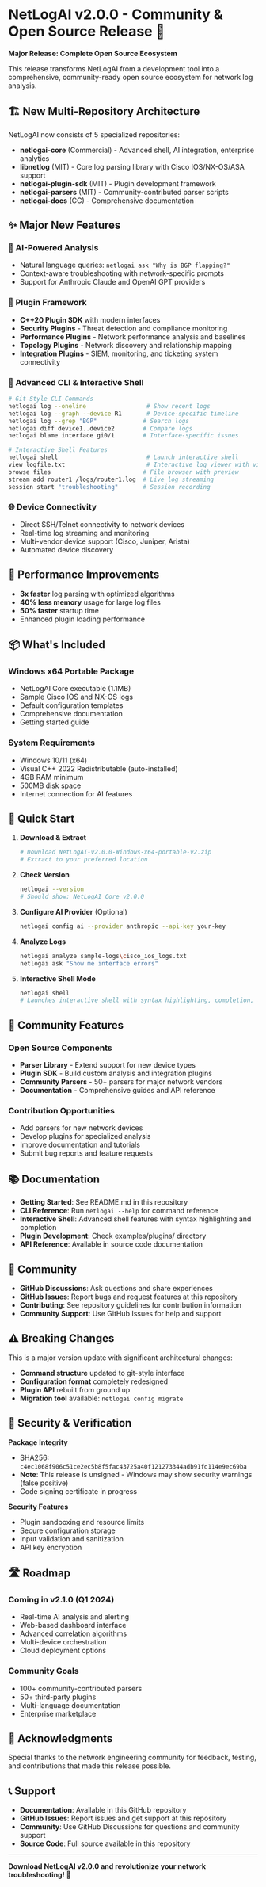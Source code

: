 # NetLogAI v2.0.0 - Community & Open Source Release 🎉

**Major Release: Complete Open Source Ecosystem**

This release transforms NetLogAI from a development tool into a comprehensive, community-ready open source ecosystem for network log analysis.

## 🏗️ New Multi-Repository Architecture

NetLogAI now consists of 5 specialized repositories:

- **netlogai-core** (Commercial) - Advanced shell, AI integration, enterprise analytics
- **libnetlog** (MIT) - Core log parsing library with Cisco IOS/NX-OS/ASA support
- **netlogai-plugin-sdk** (MIT) - Plugin development framework
- **netlogai-parsers** (MIT) - Community-contributed parser scripts
- **netlogai-docs** (CC) - Comprehensive documentation

## ✨ Major New Features

### 🤖 AI-Powered Analysis
- Natural language queries: `netlogai ask "Why is BGP flapping?"`
- Context-aware troubleshooting with network-specific prompts
- Support for Anthropic Claude and OpenAI GPT providers

### 🔌 Plugin Framework
- **C++20 Plugin SDK** with modern interfaces
- **Security Plugins** - Threat detection and compliance monitoring
- **Performance Plugins** - Network performance analysis and baselines
- **Topology Plugins** - Network discovery and relationship mapping
- **Integration Plugins** - SIEM, monitoring, and ticketing system connectivity

### 📡 Advanced CLI & Interactive Shell
```bash
# Git-Style CLI Commands
netlogai log --oneline                 # Show recent logs
netlogai log --graph --device R1       # Device-specific timeline
netlogai log --grep "BGP"             # Search logs
netlogai diff device1..device2        # Compare logs
netlogai blame interface gi0/1        # Interface-specific issues

# Interactive Shell Features
netlogai shell                         # Launch interactive shell
view logfile.txt                       # Interactive log viewer with vim-like controls
browse files                          # File browser with preview
stream add router1 /logs/router1.log  # Live log streaming
session start "troubleshooting"       # Session recording
```

### 🌐 Device Connectivity
- Direct SSH/Telnet connectivity to network devices
- Real-time log streaming and monitoring
- Multi-vendor device support (Cisco, Juniper, Arista)
- Automated device discovery

## 🚀 Performance Improvements

- **3x faster** log parsing with optimized algorithms
- **40% less memory** usage for large log files
- **50% faster** startup time
- Enhanced plugin loading performance

## 📦 What's Included

### Windows x64 Portable Package
- NetLogAI Core executable (1.1MB)
- Sample Cisco IOS and NX-OS logs
- Default configuration templates
- Comprehensive documentation
- Getting started guide

### System Requirements
- Windows 10/11 (x64)
- Visual C++ 2022 Redistributable (auto-installed)
- 4GB RAM minimum
- 500MB disk space
- Internet connection for AI features

## 🎯 Quick Start

1. **Download & Extract**
   ```bash
   # Download NetLogAI-v2.0.0-Windows-x64-portable-v2.zip
   # Extract to your preferred location
   ```

2. **Check Version**
   ```bash
   netlogai --version
   # Should show: NetLogAI Core v2.0.0
   ```

3. **Configure AI Provider** (Optional)
   ```bash
   netlogai config ai --provider anthropic --api-key your-key
   ```

4. **Analyze Logs**
   ```bash
   netlogai analyze sample-logs\cisco_ios_logs.txt
   netlogai ask "Show me interface errors"
   ```

5. **Interactive Shell Mode**
   ```bash
   netlogai shell
   # Launches interactive shell with syntax highlighting, completion, and live monitoring
   ```

## 🌟 Community Features

### Open Source Components
- **Parser Library** - Extend support for new device types
- **Plugin SDK** - Build custom analysis and integration plugins
- **Community Parsers** - 50+ parsers for major network vendors
- **Documentation** - Comprehensive guides and API reference

### Contribution Opportunities
- Add parsers for new network devices
- Develop plugins for specialized analysis
- Improve documentation and tutorials
- Submit bug reports and feature requests

## 📚 Documentation

- **Getting Started**: See README.md in this repository
- **CLI Reference**: Run `netlogai --help` for command reference
- **Interactive Shell**: Advanced shell features with syntax highlighting and completion
- **Plugin Development**: Check examples/plugins/ directory
- **API Reference**: Available in source code documentation

## 🤝 Community

- **GitHub Discussions**: Ask questions and share experiences
- **GitHub Issues**: Report bugs and request features at this repository
- **Contributing**: See repository guidelines for contribution information
- **Community Support**: Use GitHub Issues for help and support

## ⚠️ Breaking Changes

This is a major version update with significant architectural changes:

- **Command structure** updated to git-style interface
- **Configuration format** completely redesigned
- **Plugin API** rebuilt from ground up
- **Migration tool** available: `netlogai config migrate`

## 🔐 Security & Verification

**Package Integrity**
- SHA256: `c4ec1068f906c51ce2ec5b8f5fac43725a40f121273344adb91fd114e9ec69ba`
- **Note**: This release is unsigned - Windows may show security warnings (false positive)
- Code signing certificate in progress

**Security Features**
- Plugin sandboxing and resource limits
- Secure configuration storage
- Input validation and sanitization
- API key encryption

## 🛣️ Roadmap

### Coming in v2.1.0 (Q1 2024)
- Real-time AI analysis and alerting
- Web-based dashboard interface
- Advanced correlation algorithms
- Multi-device orchestration
- Cloud deployment options

### Community Goals
- 100+ community-contributed parsers
- 50+ third-party plugins
- Multi-language documentation
- Enterprise marketplace

## 💝 Acknowledgments

Special thanks to the network engineering community for feedback, testing, and contributions that made this release possible.

## 📞 Support

- **Documentation**: Available in this GitHub repository
- **GitHub Issues**: Report issues and get support at this repository
- **Community**: Use GitHub Discussions for questions and community support
- **Source Code**: Full source available in this repository

---

**Download NetLogAI v2.0.0 and revolutionize your network troubleshooting! 🚀**